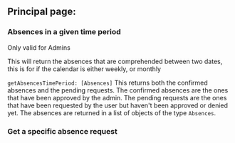 ## Principal page:
### Absences in a given time period
Only valid for Admins

This will return the absences that are comprehended between two dates, this is for if the calendar is either weekly, or monthly

`getAbsencesTimePeriod: [Absences]` 
This returns both the confirmed absences and the pending requests. The confirmed absences are the ones that have been approved by the admin. The pending requests are the ones that have been requested by the user but haven't been approved or denied yet. The absences are returned in a list of objects of the type `Absences`.

### Get a specific absence request
